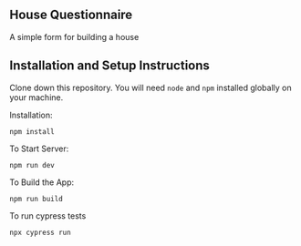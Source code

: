 ## House Questionnaire

A simple form for building a house

## Installation and Setup Instructions

Clone down this repository. You will need `node` and `npm` installed globally on your machine.

Installation:

`npm install`

To Start Server:

`npm run dev`

To Build the App:

`npm run build`

To run cypress tests

`npx cypress run`
